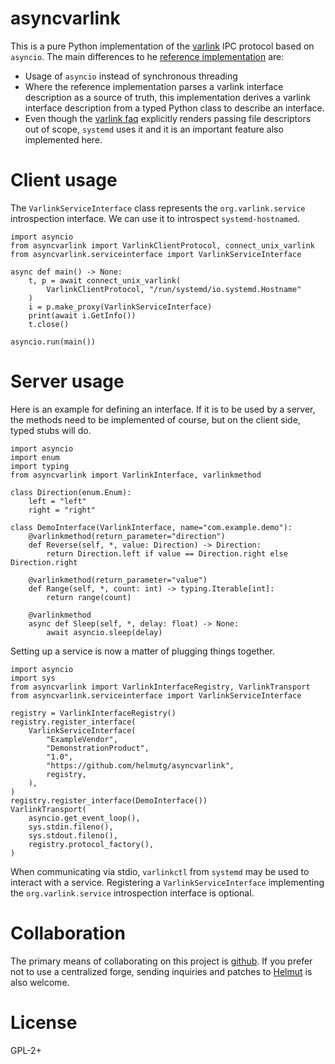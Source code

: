 asyncvarlink
============

This is a pure Python implementation of the [varlink](https://varlink.org) IPC
protocol based on `asyncio`. The main differences to he [reference
implementation](https://github.com/varlink/python) are:

 * Usage of `asyncio` instead of synchronous threading
 * Where the reference implementation parses a varlink interface description
   as a source of truth, this implementation derives a varlink interface
   description from a typed Python class to describe an interface.
 * Even though the [varlink faq](https://varlink.org/FAQ) explicitly renders
   passing file descriptors out of scope, `systemd` uses it and it is an
   important feature also implemented here.

Client usage
============

The `VarlinkServiceInterface` class represents the `org.varlink.service`
introspection interface. We can use it to introspect `systemd-hostnamed`.

    import asyncio
    from asyncvarlink import VarlinkClientProtocol, connect_unix_varlink
    from asyncvarlink.serviceinterface import VarlinkServiceInterface

    async def main() -> None:
        t, p = await connect_unix_varlink(
            VarlinkClientProtocol, "/run/systemd/io.systemd.Hostname"
        )
        i = p.make_proxy(VarlinkServiceInterface)
        print(await i.GetInfo())
        t.close()

    asyncio.run(main())

Server usage
============

Here is an example for defining an interface. If it is to be used by a server,
the methods need to be implemented of course, but on the client side, typed
stubs will do.

    import asyncio
    import enum
    import typing
    from asyncvarlink import VarlinkInterface, varlinkmethod

    class Direction(enum.Enum):
        left = "left"
        right = "right"

    class DemoInterface(VarlinkInterface, name="com.example.demo"):
        @varlinkmethod(return_parameter="direction")
        def Reverse(self, *, value: Direction) -> Direction:
            return Direction.left if value == Direction.right else Direction.right

        @varlinkmethod(return_parameter="value")
        def Range(self, *, count: int) -> typing.Iterable[int]:
            return range(count)

        @varlinkmethod
        async def Sleep(self, *, delay: float) -> None:
            await asyncio.sleep(delay)

Setting up a service is now a matter of plugging things together.

    import asyncio
    import sys
    from asyncvarlink import VarlinkInterfaceRegistry, VarlinkTransport
    from asyncvarlink.serviceinterface import VarlinkServiceInterface

    registry = VarlinkInterfaceRegistry()
    registry.register_interface(
        VarlinkServiceInterface(
            "ExampleVendor",
            "DemonstrationProduct",
            "1.0",
            "https://github.com/helmutg/asyncvarlink",
            registry,
        ),
    )
    registry.register_interface(DemoInterface())
    VarlinkTransport(
        asyncio.get_event_loop(),
        sys.stdin.fileno(),
        sys.stdout.fileno(),
        registry.protocol_factory(),
    )

When communicating via stdio, `varlinkctl` from `systemd` may be used to
interact with a service. Registering a `VarlinkServiceInterface` implementing
the `org.varlink.service` introspection interface is optional.

Collaboration
=============

The primary means of collaborating on this project is
[github](https://github.com/helmutg/asyncvarlink). If you prefer not to use a
centralized forge, sending inquiries and patches to
[Helmut](mailto:helmut@subdivi.de?Subject=asyncvarlink) is also welcome.

License
=======

GPL-2+
